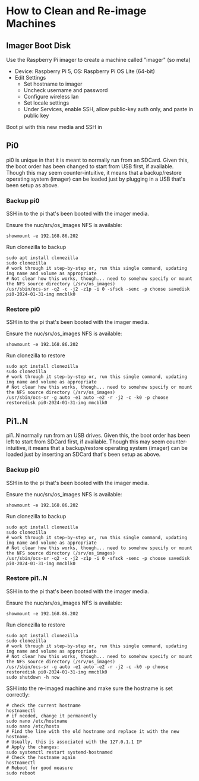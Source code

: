 # How to Clean and Re-image Machines

## Imager Boot Disk
Use the Raspberry Pi imager to create a machine called "imager" (so meta)
- Device: Raspberry Pi 5, OS: Raspberry Pi OS Lite (64-bit)
- Edit Settings
  - Set hostname to imager
  - Uncheck username and password
  - Configure wireless lan
  - Set locale settings
  - Under Services, enable SSH, allow public-key auth only, and paste in public key
 
Boot pi with this new media and SSH in


## Pi0
pi0 is unique in that it is meant to normally run from an SDCard. Given this, the boot order has been changed to start from USB first, if available. Though this may seem counter-intuitive, it means that a backup/restore operating system (imager) can be loaded just by plugging in a USB that's been setup as above.

### Backup pi0

SSH in to the pi that's been booted with the imager media.

Ensure the nuc/srv/os_images NFS is available:
```
showmount -e 192.168.86.202
```

Run clonezilla to backup
```
sudo apt install clonezilla
sudo clonezilla
# work through it step-by-step or, run this single command, updating img name and volume as appropriate
# Not clear how this works, though... need to somehow specify or mount the NFS source directory (/srv/os_images)
/usr/sbin/ocs-sr -q2 -c -j2 -z1p -i 0 -sfsck -senc -p choose savedisk pi0-2024-01-31-img mmcblk0
```

### Restore pi0
SSH in to the pi that's been booted with the imager media.

Ensure the nuc/srv/os_images NFS is available:
```
showmount -e 192.168.86.202
```

Run clonezilla to restore
```
sudo apt install clonezilla
sudo clonezilla
# work through it step-by-step or, run this single command, updating img name and volume as appropriate
# Not clear how this works, though... need to somehow specify or mount the NFS source directory (/srv/os_images)
/usr/sbin/ocs-sr -g auto -e1 auto -e2 -r -j2 -c -k0 -p choose restoredisk pi0-2024-01-31-img mmcblk0
```

## Pi1..N
pi1..N normally run from an USB drives. Given this, the boot order has been left to start from SDCard first, if available. Though this may seem counter-intuitive, it means that a backup/restore operating system (imager) can be loaded just by inserting an SDCard that's been setup as above.

### Backup pi0

SSH in to the pi that's been booted with the imager media.

Ensure the nuc/srv/os_images NFS is available:
```
showmount -e 192.168.86.202
```

Run clonezilla to backup
```
sudo apt install clonezilla
sudo clonezilla
# work through it step-by-step or, run this single command, updating img name and volume as appropriate
# Not clear how this works, though... need to somehow specify or mount the NFS source directory (/srv/os_images)
/usr/sbin/ocs-sr -q2 -c -j2 -z1p -i 0 -sfsck -senc -p choose savedisk pi0-2024-01-31-img mmcblk0
```

### Restore pi1..N
SSH in to the pi that's been booted with the imager media.

Ensure the nuc/srv/os_images NFS is available:
```
showmount -e 192.168.86.202
```

Run clonezilla to restore
```
sudo apt install clonezilla
sudo clonezilla
# work through it step-by-step or, run this single command, updating img name and volume as appropriate
# Not clear how this works, though... need to somehow specify or mount the NFS source directory (/srv/os_images)
/usr/sbin/ocs-sr -g auto -e1 auto -e2 -r -j2 -c -k0 -p choose restoredisk pi0-2024-01-31-img mmcblk0
sudo shutdown -h now
```

SSH into the re-imaged machine and make sure the hostname is set correctly:
```
# check the current hostname
hostnamectl
# if needed, change it permanently
sudo nano /etc/hostname
sudo nano /etc/hosts
# Find the line with the old hostname and replace it with the new hostname.
# Usually, this is associated with the 127.0.1.1 IP
# Apply the changes:
sudo systemctl restart systemd-hostnamed
# Check the hostname again
hostnamectl
# Reboot for good measure
sudo reboot
```

